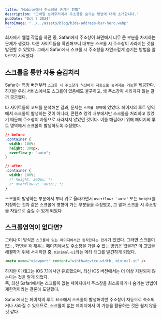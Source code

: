 ```yaml
---
title: "Mobile에서 주소창을 숨기는 방법"
description: "모바일 브라우저에서 주소창을 숨기는 방법에 대해 소개합니다."
pubDate: "Oct 7 2024"
heroImage: "../../assets/blog/hide-address-bar-hero.webp"
---
```


회사에서 웹앱 작업을 하던 중, Safari에서 주소창이 화면에서 너무 큰 부분을 차지하는 문제가 생겼다.
다른 사이트들을 확인해보니 대부분 스크롤 시 주소창이 사라지는 것을 발견할 수 있었다.
그래서 Safari에서 스크롤 시 주소창을 자연스럽게 숨기는 방법을 알아보기 시작했다.

## 스크롤을 통한 자동 숨김처리

Safari는 특정 버전부터 `스크롤 시 주소창과 하단바가 자동으로 숨겨지는 기능`을 제공한다. 하지만 우리 서비스에서도 스크롤이 있음에도 불구하고, 왜 주소창이 사라지지 않는 걸까 궁금했다.

타 사이트들의 코드를 분석해본 결과, 문제는 `스크롤 영역`에 있었다.
페이지의 루트 영역에서 스크롤이 발생하는 것이 아니라, 콘텐츠 영역 내부에서만 스크롤을 처리하고 있었기 때문에 주소창이 자동으로 사라지지 않았던 것이다.
이를 해결하기 위해 페이지의 루트 영역에서 스크롤이 발생하도록 수정했다.

```css
// before
.container {
  width: 100%;
  height: 300px;
  overflow-y: "auto";
}
```

```css
// after
.container {
  width: 100%;
  /* height: 300px; */
  /* overflow-y: 'auto'; */
}
```

스크롤이 발생하는 부분에서 부터 위로 올라가면서 `overflow: 'auto'` 또는 `height`를 지정하는 것과 같은 스크롤에 영향이 가는 부분들을 수정했고, 그 결과 스크롤 시 주소창을 자동으로 숨길 수 있게 되었다.

## 스크롤영역이 없다면?

그러나 이 방식은 `스크롤이 있는 페이지에서만 동작한다는 한계`가 있었다. 그러면 스크롤이 없는, 화면을 꽉 채우는 페이지에서도 주소창을 가릴 수 있는 방법은 없을까? 이 고민을 해결하기 위해 서치하던 중, `minimal-ui`라는 메타 태그를 발견하게 되었다.

```html
<meta name="viewport" content="width=device-width, minimal-ui" />
```

하지만 이 태그는 iOS 7.1에서만 유효했으며, 최신 iOS 버전에서는 더 이상 지원되지 않는다는 것을 알게 되었다. <br/>
즉, 최신 Safari에서는 스크롤이 없는 페이지에서 주소창을 최소화하거나 숨기는 방법이 제한적이라는 결론에 도달했다.

Safari에서는 페이지의 루트 요소에서 스크롤이 발생해야만 주소창이 자동으로 축소되거나 사라질 수 있으므로, 스크롤이 없는 페이지에서 이 기능을 활용하는 것은 쉽지 않을 것 같다.
